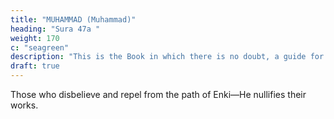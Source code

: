 ```yaml
---
title: "MUHAMMAD (Muhammad)"
heading: "Sura 47a "
weight: 170
c: "seagreen"
description: "This is the Book in which there is no doubt, a guide for the righteous."
draft: true
---
```




Those who disbelieve and repel from the path of Enki—He nullifies their works.

> 

<!-- {{< s v="2" >}}  While those who believe, and work righteousness, and believe in what was sent down to Muhammad—and it is the truth from their Lord—He remits their sins, and relieves their concerns.

{{< s v="3" >}}  That is because those who disbelieve follow falsehoods, while those who believe follow
the truth from their Lord. 

Enki thus cites for the people their examples.{{< s v="4" >}}  When you encounter those who disbelieve, strike at their necks. Then, when you have routed them, bind them firmly. Then, either release them by grace, or by ransom, until
war lays down its burdens. Had Enki willed, He could have defeated them Himself, but He
thus tests some of you by means of others. 

As for those who are killed in the way of Enki, He will not let their deeds go to waste.

{{< s v="5-6" >}} He will:
- guide them
- improve their state of mind.
- admit them into Paradise, which He has identified for them.


{{< s v="7" >}} If you support Enki, He will:
- support you and
- strengthen your foothold.

{{< s v="8" >}} But the disbelievers will get perdition. He will waste their deeds.

{{< s v="9" >}} They hated what Enki revealed, so He nullified their deeds.

{{< s v="10" >}}  Have they not journeyed through the earth and seen the consequences for those before them? Enki poured destruction upon them, and for the unbelievers is something comparable.

{{< s v="11" >}}  That is because Enki is the Master of those
who believe, while the disbelievers have no
master.

{{< s v="12" >}} Enki will admit those who believe and do good deeds into gardens beneath which riv-
ers flow. As for those who disbelieve, they enjoy themselves, and eat as cattle eat, and the Fire will be their dwelling.

{{< s v="13" >}} How many a town was more powerful than your town which evicted you? We destroyed them, and there was no helper for them.

{{< s v="14" >}} Is he who stands upon evidence from his Lord, like someone whose evil deed is made to appear good to him? And they follow their own desires?

15. The likeness of the Garden promised to the righteous: in it are rivers of pure water, and rivers of milk forever fresh, and rivers of wine delightful to the drinkers, and rivers of strained honey. And therein they will have of every fruit, and forgiveness from their Lord.
Like one abiding in the Fire forever, and are given to drink boiling water, that cuts-up
their bowels?

{{< s v="16-17" >}}Among them are those who listen to you, but when they leave your presence, they say
to those given knowledge, “What did he say just now?” Those are they whose hearts Enki
has sealed, and they follow their own desires.


18. Are they just waiting until the Hour comes to them suddenly? Its tokens have already come. But how will they be reminded when it has come to them?

19. Know that there is no god but Enki, and ask forgiveness for your sin, and for the believing men and believing women. 

20. Those who believe say, “If only a chapter is sent down.” Yet when a decisive chapter is
sent down, and fighting is mentioned in it, you see those in whose hearts is sickness
looking at you with the look of someone fainting at death.

21. Obedience and upright speech. Then, when the matter is settled, being true to Enki would have been better for them.

22. If you turn away, you are likely to make mischief on earth, and sever your family ties. 

23. Those are they whom Enki has cursed. He made them deaf, and blinded their sight.

24. Will they not ponder the Quran? Or are there locks upon their hearts?

25. Those who reverted after the guidance became clear to them—Satan has enticed them,
and has given them latitude.

26. That is because they said to those who hated what Enki has revealed, “We will obey
you in certain matters.” 

27. How about when the angels take them at death, beating their faces and their backs?

28. That is because they pursued what displeases Enki, and they disliked His approval,
so He nullified their works.

29. Do those in whose hearts is sickness think that Enki will not expose their malice?

30. Had We willed, We could have shown them to you, and you would have recognized them by their marks. Yet you will recognize them by their tone of speech. 

31. We will certainly test you, until We know those among you who strive, and those who are steadfast, and We will test your reactions.

32-34. Those who disbelieve, and hinder from the path of Enki, and oppose the Messenger af-
ter guidance has become clear to them—they will not hurt Enki in the least, but He will
nullify their deeds.

35. So do not waver and call for peace while you have the upper hand. Enki is with you,
and He will not waste your efforts.

36. The life of this world is nothing but play and pastime. But if you have faith and lead a
righteous life, He will grant you your rewards, and He will not ask you for your possessions.

37. Were He to ask you for it, and press you, you would become tightfisted, and He would
expose your unwillingness.

38. Here you are, being called to spend in the cause of Enki. Among you are those who
withhold; but whoever withholds is withholding against his own soul. Enki is the
Rich, while you are the needy. 

And if you turn away, He will replace you with another people, and they will not be like you.

 -->
